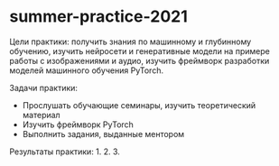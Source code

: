 # summer-practice-2021

Цели практики: получить знания по машинному и глубинному обучению, изучить нейросети и генеративные модели на примере работы с изображениями и аудио, изучить фреймворк разработки моделей машинного обучения PyTorch.

Задачи практики:
- Прослушать обучающие семинары, изучить теоретический материал
- Изучить фреймворк PyTorch
- Выполнить задания, выданные ментором

Результаты практики:
1.
2.
3. 
